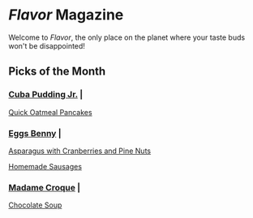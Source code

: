 # _Flavor_ Magazine

Welcome to _Flavor_, the only place on the planet where your taste buds won't be disappointed!

## Picks of the Month

### [Cuba Pudding Jr.](writer/cuba-pudding-jr.md) | 

[Quick Oatmeal Pancakes](../recipe/feb/quick-oatmeal-pancakes)

### [Eggs Benny](writer/eggs-benny.md) | 

[Asparagus with Cranberries and Pine Nuts](../recipe/feb/asparagus-with-cranberries-and-pine-nuts.md)

[Homemade Sausages](recipe/jan/homemade-sausages.md)

### [Madame Croque](writer/madame-croque.md) | 

[Chocolate Soup](recipe/jan/chocolate-soup.md)

